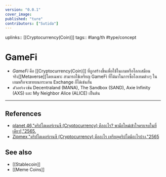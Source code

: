 ```yaml
---
version: "0.0.1"
cover_image:
published: "ture"
contributors: ["Sutida"]
---
```

uplinks:: [[Cryptocurrency(Coin)]]
tags:: #lang/th #type/concept

# GameFi
- *GameFi* คือ [[Cryptocurrency(Coin)]] ที่ถูกสร้างขึ้นเพื่อใช้ในเกมหรือโลกเสมือนจริง[[Metaverse]]โดยเฉพาะ สามารถใช้เหรียญ GameFi ที่ได้มาในการซื้อไอเทมต่างๆ ในเกมหรือจะขายบนกระดาน Exchange ก็ได้เช่นกัน
- *ตัวอย่าง* เช่น Decentraland (MANA), The Sandbox (SAND), Axie Infinity (AXS) และ My Neighbor Alice (ALICE) เป็นต้น

---
## References
- [planet 46,"คริปโตเคอร์เรนซี (Cryptocurrency) คืออะไร? พามือใหม่เข้าใจครบจบในที่เดียว!,"2565.](https://www.finnomena.com/planet46/what-is-cryptocurrency/#h-9)
- [Zipmex,"คริปโตเคอร์เรนซี (Cryptocurrency) คืออะไร เหรียญคริปโตมีอะไรบ้าง,"2565](https://zipmex.com/th/learn/what-is-cryptocurrency/)

## See also
- [[Stablecoin]]
- [[Meme Coins]]


